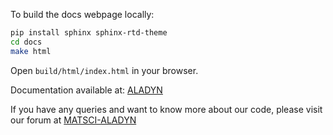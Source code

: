 To build the docs webpage locally:

```bash
pip install sphinx sphinx-rtd-theme
cd docs
make html
```

Open `build/html/index.html` in your browser.

Documentation available at: [ALADYN](https://aladyn.readthedocs.io/en/latest/index.html)

If you have any queries and want to know more about our code, please visit our forum at [MATSCI-ALADYN](https://matsci.org/c/aladyn/57) 
